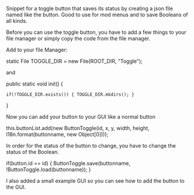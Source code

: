 Snippet for a toggle button that saves its status by creating a json file named like the button. Good to use for mod menus and to save Booleans of all kinds.

Before you can use the toggle button, you have to add a few things to your file manager or simply copy the code from the file manager.

Add to your file Manager:

static File TOGGLE_DIR = new File(ROOT_DIR, "Toggle");

and

public static void init() {


    if(!TOGGLE_DIR.exists()) { TOGGLE_DIR.mkdirs(); }
	
	
}


Now you can add your button to your GUI like a normal button

this.buttonList.add(new ButtonToggle(id, x, y, width, height, I18n.format(buttonname, new Object[0])));


In order for the status of the button to change, you have to change the status of the Boolean.

if(button.id == id) {
  ButtonToggle.save(buttonname, !ButtonToggle.load(buttonname));
}


I also added a small example GUI so you can see how to add the button to the GUI.
